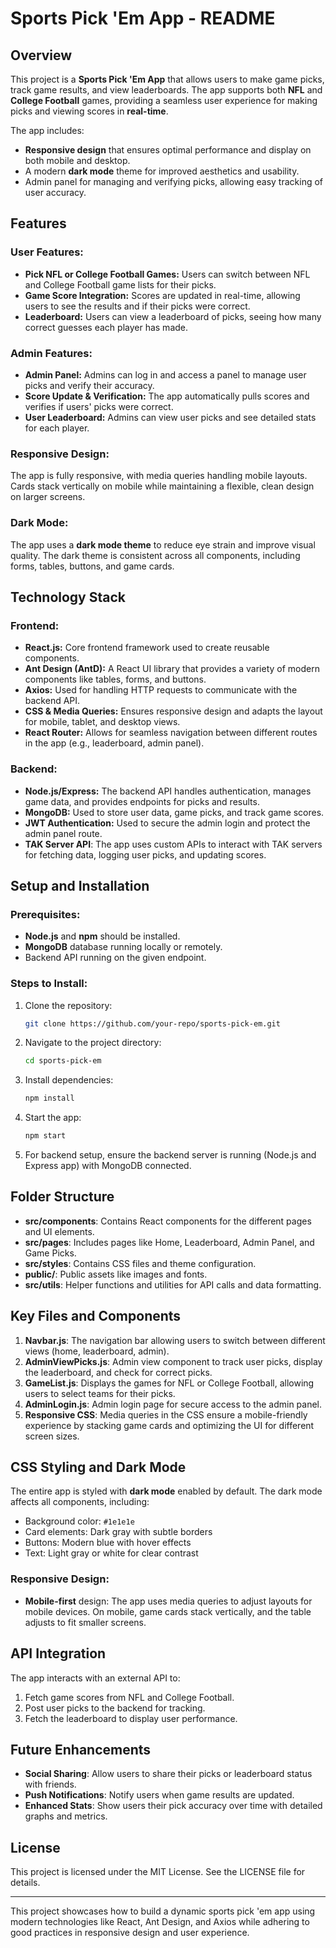 # Sports Pick 'Em App - README

## Overview

This project is a **Sports Pick 'Em App** that allows users to make game picks, track game results, and view leaderboards. The app supports both **NFL** and **College Football** games, providing a seamless user experience for making picks and viewing scores in **real-time**.

The app includes:

- **Responsive design** that ensures optimal performance and display on both mobile and desktop.
- A modern **dark mode** theme for improved aesthetics and usability.
- Admin panel for managing and verifying picks, allowing easy tracking of user accuracy.

## Features

### User Features:
- **Pick NFL or College Football Games:** Users can switch between NFL and College Football game lists for their picks.
- **Game Score Integration:** Scores are updated in real-time, allowing users to see the results and if their picks were correct.
- **Leaderboard:** Users can view a leaderboard of picks, seeing how many correct guesses each player has made.

### Admin Features:
- **Admin Panel:** Admins can log in and access a panel to manage user picks and verify their accuracy.
- **Score Update & Verification:** The app automatically pulls scores and verifies if users' picks were correct.
- **User Leaderboard:** Admins can view user picks and see detailed stats for each player.

### Responsive Design:
The app is fully responsive, with media queries handling mobile layouts. Cards stack vertically on mobile while maintaining a flexible, clean design on larger screens.

### Dark Mode:
The app uses a **dark mode theme** to reduce eye strain and improve visual quality. The dark theme is consistent across all components, including forms, tables, buttons, and game cards.

## Technology Stack

### Frontend:
- **React.js:** Core frontend framework used to create reusable components.
- **Ant Design (AntD):** A React UI library that provides a variety of modern components like tables, forms, and buttons.
- **Axios:** Used for handling HTTP requests to communicate with the backend API.
- **CSS & Media Queries:** Ensures responsive design and adapts the layout for mobile, tablet, and desktop views.
- **React Router:** Allows for seamless navigation between different routes in the app (e.g., leaderboard, admin panel).

### Backend:
- **Node.js/Express:** The backend API handles authentication, manages game data, and provides endpoints for picks and results.
- **MongoDB:** Used to store user data, game picks, and track game scores.
- **JWT Authentication:** Used to secure the admin login and protect the admin panel route.
- **TAK Server API**: The app uses custom APIs to interact with TAK servers for fetching data, logging user picks, and updating scores.

## Setup and Installation

### Prerequisites:
- **Node.js** and **npm** should be installed.
- **MongoDB** database running locally or remotely.
- Backend API running on the given endpoint.

### Steps to Install:

1. Clone the repository:
    ```bash
    git clone https://github.com/your-repo/sports-pick-em.git
    ```

2. Navigate to the project directory:
    ```bash
    cd sports-pick-em
    ```

3. Install dependencies:
    ```bash
    npm install
    ```

4. Start the app:
    ```bash
    npm start
    ```

5. For backend setup, ensure the backend server is running (Node.js and Express app) with MongoDB connected.

## Folder Structure

- **src/components**: Contains React components for the different pages and UI elements.
- **src/pages**: Includes pages like Home, Leaderboard, Admin Panel, and Game Picks.
- **src/styles**: Contains CSS files and theme configuration.
- **public/**: Public assets like images and fonts.
- **src/utils**: Helper functions and utilities for API calls and data formatting.

## Key Files and Components

1. **Navbar.js**: The navigation bar allowing users to switch between different views (home, leaderboard, admin).
2. **AdminViewPicks.js**: Admin view component to track user picks, display the leaderboard, and check for correct picks.
3. **GameList.js**: Displays the games for NFL or College Football, allowing users to select teams for their picks.
4. **AdminLogin.js**: Admin login page for secure access to the admin panel.
5. **Responsive CSS**: Media queries in the CSS ensure a mobile-friendly experience by stacking game cards and optimizing the UI for different screen sizes.

## CSS Styling and Dark Mode

The entire app is styled with **dark mode** enabled by default. The dark mode affects all components, including:

- Background color: `#1e1e1e`
- Card elements: Dark gray with subtle borders
- Buttons: Modern blue with hover effects
- Text: Light gray or white for clear contrast

### Responsive Design:

- **Mobile-first** design: The app uses media queries to adjust layouts for mobile devices. On mobile, game cards stack vertically, and the table adjusts to fit smaller screens.

## API Integration

The app interacts with an external API to:
1. Fetch game scores from NFL and College Football.
2. Post user picks to the backend for tracking.
3. Fetch the leaderboard to display user performance.

## Future Enhancements

- **Social Sharing**: Allow users to share their picks or leaderboard status with friends.
- **Push Notifications**: Notify users when game results are updated.
- **Enhanced Stats**: Show users their pick accuracy over time with detailed graphs and metrics.

## License

This project is licensed under the MIT License. See the LICENSE file for details.

---

This project showcases how to build a dynamic sports pick 'em app using modern technologies like React, Ant Design, and Axios while adhering to good practices in responsive design and user experience.
